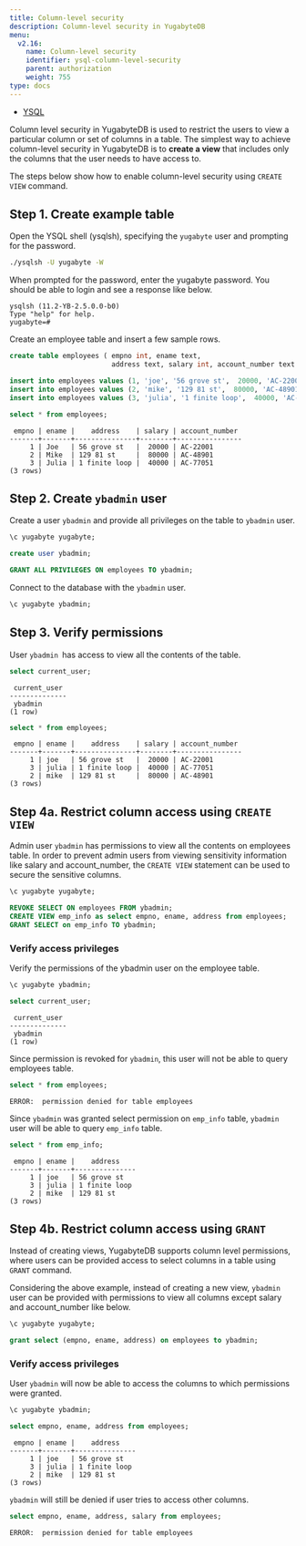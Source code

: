 ```yaml
---
title: Column-level security
description: Column-level security in YugabyteDB
menu:
  v2.16:
    name: Column-level security
    identifier: ysql-column-level-security
    parent: authorization
    weight: 755
type: docs
---
```


<ul class="nav nav-tabs-alt nav-tabs-yb">
  <li >
    <a href="../column-level-security/" class="nav-link active">
      <i class="icon-postgres" aria-hidden="true"></i>
      YSQL
    </a>
  </li>
</ul>

Column level security in YugabyteDB is used to restrict the users to view a particular column or set of columns in a table. The simplest way to achieve column-level security in YugabyteDB is to **create a view** that includes only the columns that the user needs to have access to.

The steps below show how to enable column-level security using `CREATE VIEW` command.

## Step 1. Create example table

Open the YSQL shell (ysqlsh), specifying the `yugabyte` user and prompting for the password.

```sh
./ysqlsh -U yugabyte -W
```

When prompted for the password, enter the yugabyte password. You should be able to login and see a response like below.

```output
ysqlsh (11.2-YB-2.5.0.0-b0)
Type "help" for help.
yugabyte=#
```

Create an employee table and insert a few sample rows.

```sql
create table employees ( empno int, ename text,
                         address text, salary int, account_number text );

insert into employees values (1, 'joe', '56 grove st',  20000, 'AC-22001' );
insert into employees values (2, 'mike', '129 81 st',  80000, 'AC-48901' );
insert into employees values (3, 'julia', '1 finite loop',  40000, 'AC-77051');

select * from employees;
```

```output
 empno | ename |    address    | salary | account_number
-------+-------+---------------+--------+----------------
     1 | Joe   | 56 grove st   |  20000 | AC-22001
     2 | Mike  | 129 81 st     |  80000 | AC-48901
     3 | Julia | 1 finite loop |  40000 | AC-77051
(3 rows)
```

## Step 2. Create `ybadmin` user

Create a user `ybadmin` and provide all privileges on the table to `ybadmin` user.

```sql
\c yugabyte yugabyte;

create user ybadmin;

GRANT ALL PRIVILEGES ON employees TO ybadmin;
```

Connect to the database with the `ybadmin` user.

```sql
\c yugabyte ybadmin;
```

## Step 3. Verify permissions

User `ybadmin `has access to view all the contents of the table.

```sql
select current_user;
```

```output
 current_user
--------------
 ybadmin
(1 row)
```

```sql
select * from employees;
```

```output
 empno | ename |    address    | salary | account_number
-------+-------+---------------+--------+----------------
     1 | joe   | 56 grove st   |  20000 | AC-22001
     3 | julia | 1 finite loop |  40000 | AC-77051
     2 | mike  | 129 81 st     |  80000 | AC-48901
(3 rows)
```

## Step 4a. Restrict column access using `CREATE VIEW`

Admin user `ybadmin` has permissions to view all the contents on employees table. In order to prevent admin users from viewing sensitivity information like salary and account_number, the `CREATE VIEW` statement can be used to secure the sensitive columns.

```sql
\c yugabyte yugabyte;

REVOKE SELECT ON employees FROM ybadmin;
CREATE VIEW emp_info as select empno, ename, address from employees;
GRANT SELECT on emp_info TO ybadmin;
```

### Verify access privileges

Verify the permissions of the ybadmin user on the employee table.

```sql
\c yugabyte ybadmin;

select current_user;
```

```output
 current_user
--------------
 ybadmin
(1 row)
```

Since permission is revoked for `ybadmin`, this user will not be able to query employees table.

```sql
select * from employees;
```

```output
ERROR:  permission denied for table employees
```

Since `ybadmin` was granted select permission on `emp_info` table, `ybadmin` user will be able to query `emp_info` table.

```sql
select * from emp_info;
```

```output
 empno | ename |    address
-------+-------+---------------
     1 | joe   | 56 grove st
     3 | julia | 1 finite loop
     2 | mike  | 129 81 st
(3 rows)
```

## Step 4b. Restrict column access using `GRANT`

Instead of creating views, YugabyteDB supports column level permissions, where users can be provided access to select columns in a table using `GRANT` command.

Considering the above example, instead of creating a new view, `ybadmin` user can be provided with permissions to view all columns except salary and account_number like below.

```sql
\c yugabyte yugabyte;

grant select (empno, ename, address) on employees to ybadmin;
```

### Verify access privileges

User `ybadmin` will now be able to access the columns to which permissions were granted.

```sql
\c yugabyte ybadmin;

select empno, ename, address from employees;
```

```output
 empno | ename |    address
-------+-------+---------------
     1 | joe   | 56 grove st
     3 | julia | 1 finite loop
     2 | mike  | 129 81 st
(3 rows)
```

`ybadmin` will still be denied if user tries to access other columns.

```sql
select empno, ename, address, salary from employees;
```

```output
ERROR:  permission denied for table employees
```
